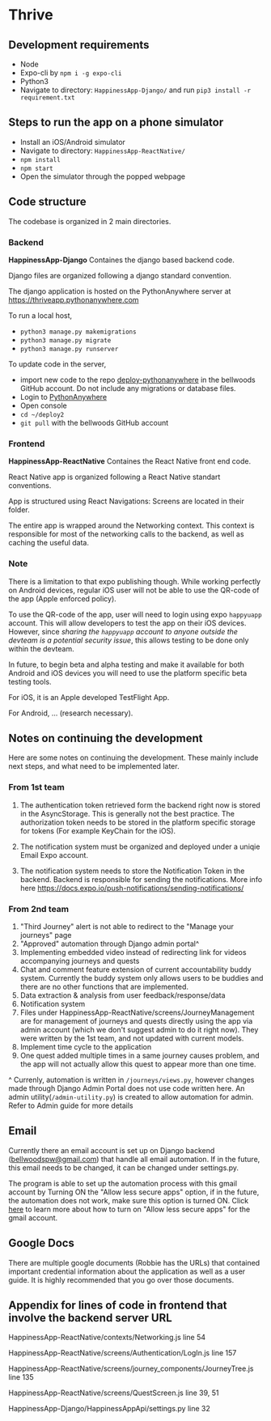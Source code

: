 # Thrive

## Development requirements
* Node
* Expo-cli by `npm i -g expo-cli`
* Python3
* Navigate to directory: `HappinessApp-Django/` and run `pip3 install -r requirement.txt`

## Steps to run the app on a phone simulator
* Install an iOS/Android simulator
* Navigate to directory: `HappinessApp-ReactNative/`
* `npm install`
* `npm start`
* Open the simulator through the popped webpage

## Code structure 
The codebase is organized in 2 main directories.

### Backend

**HappinessApp-Django** Containes the django based backend code.

Django files are organized following a django standard convention.

The django application is hosted on the PythonAnywhere server at https://thriveapp.pythonanywhere.com

To run a local host,
* `python3 manage.py makemigrations`
* `python3 manage.py migrate`
* `python3 manage.py runserver`

To update code in the server,
- import new code to the repo [deploy-pythonanywhere](https://github.com/bellwoods/deploy-pythonanywhere) in the bellwoods GitHub account. Do not include any migrations or database files.
- Login to [PythonAnywhere](https://pythonanywhere.com)
- Open console
- `cd ~/deploy2`
- `git pull` with the bellwoods GitHub account

### Frontend

**HappinessApp-ReactNative** Containes the React Native front end code.

React Native app is organized following a React Native standart conventions.

App is structured using React Navigations: Screens are located in their folder.

The entire app is wrapped around the Networking context. This context is responsible for most of the networking calls to the backend, as well as caching the useful data.


### Note

There is a limitation to that expo publishing though. While working perfectly on Android devices, regular iOS user will not be able to use the QR-code of the app (Apple enforced policy). 

To use the QR-code of the app, user will need to login using expo `happyuapp` account. This will allow developers to test the app on their iOS devices. However, since *sharing the `happyuapp` account to anyone outside the devteam is a potential security issue*, this allows testing to be done only within the devteam. 

In future, to begin beta and alpha testing and make it available for both Android and iOS devices you will need to use the platform specific beta testing tools.

For iOS, it is an Apple developed TestFlight App.

For Android, ... (research necessary).

## Notes on continuing the development

Here are some notes on continuing the development. These mainly include next steps, and what need to be implemented later.

### From 1st team

1. The authentication token retrieved form the backend right now is stored in the AsyncStorage. This is generally not the best practice. The authorization token needs to be stored in the platform specific storage for tokens (For example KeyChain for the iOS).

2. The notification system must be organized and deployed under a uniqie Email Expo account.

3. The notification system needs to store the Notification Token in the backend. Backend is responsible for sending the notifications. More info here https://docs.expo.io/push-notifications/sending-notifications/

### From 2nd team
1. "Third Journey" alert is not able to redirect to the "Manage your journeys" page
2. "Approved" automation through Django admin portal^
3. Implementing embedded video instead of redirecting link for videos accompanying journeys and quests
4. Chat and comment feature extension of current accountability buddy system. Currently the buddy system only allows users to be buddies and there are no other functions that are implemented.
5. Data extraction & analysis from user feedback/response/data
6. Notification system
7. Files under HappinessApp-ReactNative/screens/JourneyManagement are for management of journeys and quests directly using the app via admin account (which we don't suggest admin to do it right now). They were written by the 1st team, and not updated with current models.
8. Implement time cycle to the application
9. One quest added multiple times in a same journey causes problem, and the app will not actually allow this quest to appear more than one time.

^ Currenly, automation is written in `/journeys/views.py`, however changes made through Django Admin Portal does not use code written here. An admin utility(`/admin-utility.py`) is created to allow automation for admin. Refer to Admin guide for more details

## Email
Currently there an email account is set up on Django backend (bellwoodspw@gmail.com) that handle all email automation. If in the future, this email needs to be changed, it can be changed under settings.py.

The program is able to set up the automation process with this gmail account by Turning ON the "Allow less secure apps" option, if in the future, the automation does not work, make sure this option is turned ON. Click [here](https://support.google.com/accounts/answer/6010255?hl=en#zippy=%2Cif-less-secure-app-access-is-on-for-your-account) to learn more about how to turn on "Allow less secure apps" for the gmail account.

## Google Docs
There are multiple google documents (Robbie has the URLs) that contained important credential information about the application as well as a user guide. It is highly recommended that you go over those documents. 

## Appendix for lines of code in frontend that involve the backend server URL

HappinessApp-ReactNative/contexts/Networking.js  line 54

HappinessApp-ReactNative/screens/Authentication/LogIn.js line 157

HappinessApp-ReactNative/screens/journey_components/JourneyTree.js line 135

HappinessApp-ReactNative/screens/QuestScreen.js line 39, 51

HappinessApp-Django/HappinessAppApi/settings.py line 32
